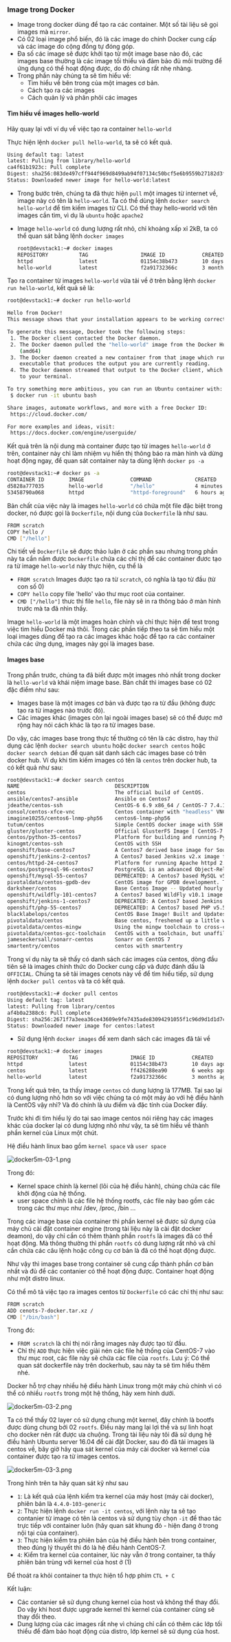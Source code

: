 ### Image trong Docker
- Image trong docker dùng để tạo ra các container. Một số tài liệu sẽ gọi images mà `mirror`.
- Có 02 loại image phổ biến, đó là các image do chính Docker cung cấp và các image do cộng đồng tự đóng góp.
- Đa số các image sẽ được khởi tạo từ một image base nào đó, các images base thường là các image tối thiểu và đảm bảo đủ môi trường để ứng dụng có thể hoạt động được, do đó chúng rất nhẹ nhàng.
- Trong phần này chúng ta sẽ tìm hiểu về:
  - Tìm hiểu về bên trong của một images cơ bản.
  - Cách tạo ra các images 
  - Cách quản lý và phân phôi các images

  
#### Tìm hiểu về images hello-world

Hãy quay lại với ví dụ về việc tạo ra container `hello-world`

Thực hiện lệnh `docker pull hello-world`, ta sẽ có kết quả.

  ```sh
  Using default tag: latest
  latest: Pulling from library/hello-world
  ca4f61b1923c: Pull complete
  Digest: sha256:083de497cff944f969d8499ab94f07134c50bcf5e6b9559b27182d3fa80ce3f7
  Status: Downloaded newer image for hello-world:latest
  ```
- Trong bước trên, chúng ta đã thực hiện `pull` một images từ internet về, image này có tên là `hello-world`. Ta có thể dùng lệnh `docker search hello-world` để tìm kiếm images từ CLI. Có thể thay hello-world với tên images cần tìm, vì dụ là `ubuntu` hoặc `apache2`

- Image `hello-world` có dung lượng rất nhỏ, chỉ khoảng xấp xỉ 2kB, ta có thể quan sát bằng lệnh `docker images`

  ```sh
  root@devstack1:~# docker images
  REPOSITORY          TAG                 IMAGE ID            CREATED             SIZE
  httpd               latest              01154c38b473        10 days ago         177MB
  hello-world         latest              f2a91732366c        3 months ago        1.85kB
  ```


Tạo ra container từ images `hello-world` vừa tải về ở trên bằng lệnh `docker run hello-world`, kết quả sẽ là:

  ```sh
  root@devstack1:~# docker run hello-world

  Hello from Docker!
  This message shows that your installation appears to be working correctly.

  To generate this message, Docker took the following steps:
   1. The Docker client contacted the Docker daemon.
   2. The Docker daemon pulled the "hello-world" image from the Docker Hub.
      (amd64)
   3. The Docker daemon created a new container from that image which runs the
      executable that produces the output you are currently reading.
   4. The Docker daemon streamed that output to the Docker client, which sent it
      to your terminal.

  To try something more ambitious, you can run an Ubuntu container with:
   $ docker run -it ubuntu bash

  Share images, automate workflows, and more with a free Docker ID:
   https://cloud.docker.com/

  For more examples and ideas, visit:
   https://docs.docker.com/engine/userguide/
  ```

Kết quả trên là nội dung mà container được tạo từ images `hello-world` ở trên, container này chỉ làm nhiệm vụ hiển thị thông báo ra màn hình và dừng hoạt động ngay, để quan sát container này ta dùng lệnh `docker ps -a`

  ```sh
  root@devstack1:~# docker ps -a
  CONTAINER ID        IMAGE               COMMAND              CREATED             STATUS                     PORTS                NAMES
  d5828a777035        hello-world         "/hello"             4 minutes ago       Exited (0) 4 minutes ago                        priceless_swirles
  53458790a068        httpd               "httpd-foreground"   6 hours ago         Up 6 hours                 0.0.0.0:80->80/tcp   upbeat_tereshkova
  ```

Bản chất của việc này là images `hello-world` có chứa một file đặc biệt trong docker, nó được gọi là `Dockerfile`, nội dung của `Dockerfile` là như sau.

  ```sh
  FROM scratch
  COPY hello / 
  CMD ["/hello"]
  ```

Chi tiết về `Dockerfile` sẽ được thảo luận ở các phần sau nhưng trong phần này ta cần nắm được `Dockerfile` chứa các chỉ thị để các container đươc tạo ra từ image `hello-world` này thực hiện, cụ thể là

- `FROM scratch` Images được tạo ra từ `scratch`, có nghĩa là tạo từ đầu (từ con số 0)
- `COPY hello` copy file 'hello' vào thư mục root của container.
- `CMD ["/hello"]` thưc thi file `hello`, file này sẽ in ra thông báo ở màn hình trước mà ta đã nhìn thấy.


Image `hello-world` là một images hoàn chỉnh và chỉ thực hiện để test trong việc tìm hiểu Docker mà thôi. Trong các phần tiếp theo ta sẽ tìm hiểu một loại images dùng để tạo ra các images khác hoặc để tạo ra các container chứa các ứng dụng, images này gọi là images base.


#### Images base
Trong phần trước, chúng ta đã biết được một images nhỏ nhất trong docker là `hello-world` và khái niệm image base. Bản chất thì images base có 02 đặc điểm như sau:
- Images base là một images cơ bản và được tạo ra từ đầu (không được tạo ra từ images nào trước đó).
- Các images khác (images còn lại ngoài images base) sẽ có thể được mở rộng hay nói cách khác là tạo ra từ images base.

Do vậy, các images base trong thực tế thường có tên là các distro, hay thử dụng các lệnh `docker search ubuntu` hoặc `docker search centos` hoặc `docker search debian` để quan sát danh sách các images base có trên docker hub. Ví dụ khi tìm kiếm images có tên là `centos` trên docker hub, ta có kết quả như sau:

```sh
root@devstack1:~# docker search centos
NAME                               DESCRIPTION                                     STARS               OFFICIAL            AUTOMATED
centos                             The official build of CentOS.                   4052                [OK]
ansible/centos7-ansible            Ansible on Centos7                              105                                     [OK]
jdeathe/centos-ssh                 CentOS-6 6.9 x86_64 / CentOS-7 7.4.1708 x86_…   91                                      [OK]
consol/centos-xfce-vnc             Centos container with "headless" VNC session…   45                                      [OK]
imagine10255/centos6-lnmp-php56    centos6-lnmp-php56                              38                                      [OK]
tutum/centos                       Simple CentOS docker image with SSH access      36
gluster/gluster-centos             Official GlusterFS Image [ CentOS-7 +  Glust…   22                                      [OK]
centos/python-35-centos7           Platform for building and running Python 3.5…   18
kinogmt/centos-ssh                 CentOS with SSH                                 17                                      [OK]
openshift/base-centos7             A Centos7 derived base image for Source-To-I…   17
openshift/jenkins-2-centos7        A Centos7 based Jenkins v2.x image for use w…   10
centos/httpd-24-centos7            Platform for running Apache httpd 2.4 or bui…   9
centos/postgresql-96-centos7       PostgreSQL is an advanced Object-Relational …   7
openshift/mysql-55-centos7         DEPRECATED: A Centos7 based MySQL v5.5 image…   6
pivotaldata/centos-gpdb-dev        CentOS image for GPDB development. Tag names…   3
darksheer/centos                   Base Centos Image -- Updated hourly             3                                       [OK]
openshift/wildfly-101-centos7      A Centos7 based WildFly v10.1 image for use …   3
openshift/jenkins-1-centos7        DEPRECATED: A Centos7 based Jenkins v1.x ima…   3
openshift/php-55-centos7           DEPRECATED: A Centos7 based PHP v5.5 image f…   1
blacklabelops/centos               CentOS Base Image! Built and Updates Daily!     1                                       [OK]
pivotaldata/centos                 Base centos, freshened up a little with a Do…   1
pivotaldata/centos-mingw           Using the mingw toolchain to cross-compile t…   1
pivotaldata/centos-gcc-toolchain   CentOS with a toolchain, but unaffiliated wi…   0
jameseckersall/sonarr-centos       Sonarr on CentOS 7                              0                                       [OK]
smartentry/centos                  centos with smartentry                          0                                       [OK]
```

Trong ví dụ này ta sẽ thấy có danh sách các images của centos, dòng đầu tiên sẽ là images chính thức do Docker cung cấp và được đánh dấu là `OFFICIAL`. Chúng ta sẽ tải images cenots này về để tìm hiểu tiếp, sử dụng lệnh `docker pull centos` và ta có kết quả.

```sh
root@devstack1:~# docker pull centos
Using default tag: latest
latest: Pulling from library/centos
af4b0a2388c6: Pull complete
Digest: sha256:2671f7a3eea36ce43609e9fe7435ade83094291055f1c96d9d1d1d7c0b986a5d
Status: Downloaded newer image for centos:latest
```

- Sử dụng lệnh `docker images` để xem danh sách các images đã tải về

```sh
root@devstack1:~# docker images
REPOSITORY          TAG                 IMAGE ID            CREATED             SIZE
httpd               latest              01154c38b473        10 days ago         177MB
centos              latest              ff426288ea90        6 weeks ago         207MB
hello-world         latest              f2a91732366c        3 months ago        1.85kB
```

Trong kết quả trên, ta thấy image `centos` có dung lượng là 177MB. Tại sao lại có dung lượng nhỏ hơn so với việc chúng ta có một máy ảo với hệ điều hành là CentOS vậy nhỉ? Và đó chính là ưu điểm và đặc tính của Docker đấy. 

Trước khi đi tìm hiểu lý do tại sao image centos nói riêng hay các images khác của docker lại có dung lượng nhỏ như vậy, ta sẽ tìm hiểu về thành phần kernel của Linux một chút.

Hệ điều hành linux bao gồm `kernel space` và `user space`

![docker5m-03-1.png](../../images/docker5m-03-1.png)

Trong đó:
- Kernel space chính là kernel (lõi của hệ điều hành), chúng chứa các file khởi động của hệ thống.
- user space chính là các file hệ thống rootfs, các file này bao gồm các trong các thư mục như /dev, /proc, /bin ...


Trong các image base của container thì phần kernel sẽ được sử dụng của máy chủ cài đặt container engine (trong tài liệu này là cài đặt docker deamon), do vậy chỉ cần có thêm thành phần `rootfs` là images đã có thể hoạt động. Mà thông thường thì phần `rootfs` có dung lượng rất nhỏ và chỉ cần chứa các câu lệnh hoặc công cụ cơ bản là đã có thể hoạt động được. 

Như vậy thì images base trong container sẽ cung cấp thành phần cơ bản nhất và đủ để các contanier có thể hoạt động được. Container hoạt động như một distro linux.


Có thể mô tả việc tạo ra images centos từ `Dockerfile` có các chỉ thị như sau:

  ```sh
  FROM scratch
  ADD cenots-7-docker.tar.xz /
  CMD ["/bin/bash"]
  ```

Trong đó:
- `FROM scratch` là chỉ thị nói rằng images này được tạo từ đầu.
- Chỉ thị `ADD` thực hiện việc giải nén các file hệ thống của CentOS-7 vào thư mục root, các file này sẽ chứa các file của `rootfs`. Lưu ý: Có thể quan sát dockerfile này trên dockerhub, sau này ta sẽ tìm hiểu thêm nhé.
 

Docker hỗ trợ chạy nhiều hệ điều hành Linux trong một máy chủ chính vì có thể có nhiều `rootfs` trong một hệ thống, hãy xem hình dưới.

![docker5m-03-2.png](../../images/docker5m-03-2.png)

Ta có thể thấy 02 layer có sử dụng chung một kernel, đây chính là bootfs được dùng chung bởi 02 `rootfs`. Điều này mang lại lợi thế và sự linh hoạt cho docker nên rất được ưa chuộng. Trong tài liệu này tôi đã sử dụng hệ điều hành Ubuntu server 16.04 để cài đặt Docker, sau đó đã tải images là centos về, bây giờ hãy qua sát kernel của máy cài docker và kernel của container được tạo ra từ images centos.


![docker5m-03-3.png](../../images/docker5m-03-3.png)

Trong hình trên ta hãy quan sát kỹ như sau
- `1`: Là kết quả của lệnh kiểm tra kernel của máy host (máy cài docker), phiên bản là `4.4.0-103-generic`
- `2`: Thực hiện lệnh `docker run -it centos`, với lệnh này ta sẽ tạo contanier từ image có tên là centos và sử dụng tùy chọn `-it` để thao tác trực tiếp với container luôn (hãy quan sát khung đỏ - hiện đang ở trong nội tại của container).
- `3`: Thực hiện kiểm tra phiên bản của hệ điều hành bên trong container, theo đúng lý thuyết thì đó là hệ điều hành CentOS-7.
- `4`: Kiểm tra kernel của container, lúc này vẫn ở trong container, ta thấy phiên bản trùng với kernel của host ở (1)


Để thoát ra khỏi container ta thực hiện tổ hợp phím `CTL + C`

Kết luận: 
- Các contanier sẽ sử dụng chung kernel của host và không thể thay đổi. Do vậy khi host được upgrade kernel thì kernel của container cũng sẽ thay đổi theo.
- Dung lượng của các images rất nhẹ vì chúng chỉ cần có thêm các lớp tối thiểu để đảm bảo hoạt động của distro, lớp kernel sẽ sử dụng của host.




















